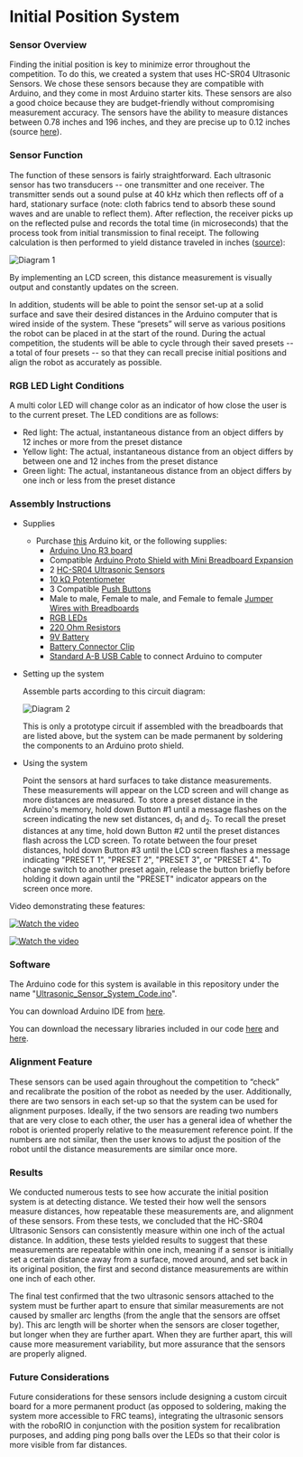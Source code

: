 # Initial Position System

### Sensor Overview
Finding the initial position is key to minimize error throughout the competition. To do this, we created a system that uses HC-SR04 Ultrasonic Sensors. We chose these sensors because they are compatible with Arduino, and they come in most Arduino starter kits. These sensors are also a good choice because they are budget-friendly without compromising measurement accuracy. The sensors have the ability to measure distances between 0.78 inches and 196 inches, and they are precise up to 0.12 inches (source [here](https://www.amazon.com/Smraza-Ultrasonic-Distance-Mounting-Duemilanove/dp/B01JG09DCK/ref=sr_1_3?dchild=1&keywords=hcsr04+ultrasonic+sensor&qid=1611768243&sr=8-3)).

### Sensor Function
The function of these sensors is fairly straightforward. Each ultrasonic sensor has two transducers -- one transmitter and one receiver. The transmitter sends out a sound pulse at 40 kHz which then reflects off of a hard, stationary surface (note: cloth fabrics tend to absorb these sound waves and are unable to reflect them). After reflection, the receiver picks up on the reflected pulse and records the total time (in microseconds) that the process took from initial transmission to final receipt. The following calculation is then performed to yield distance traveled in inches ([source](https://lastminuteengineers.com/arduino-sr04-ultrasonic-sensor-tutorial/)):

![Diagram 1](https://i.imgur.com/lByl8aq.jpg)

By implementing an LCD screen, this distance measurement is visually output and constantly updates on the screen.  

In addition, students will be able to point the sensor set-up at a solid surface and save their desired distances in the Arduino computer that is wired inside of the system.  These “presets” will serve as various positions the robot can be placed in at the start of the round. During the actual competition, the students will be able to cycle through their saved presets -- a total of four presets -- so that they can recall precise initial positions and align the robot as accurately as possible. 

### RGB LED Light Conditions
A multi color LED will change color as an indicator of how close the user is to the current preset. The LED conditions are as follows:

- Red light: The actual, instantaneous distance from an object differs by 12 inches or more from the preset distance
- Yellow light: The actual, instantaneous distance from an object differs by between one and 12 inches from the preset distance
- Green light: The actual, instantaneous distance from an object differs by one inch or less from the preset distance

### Assembly Instructions
- Supplies
  - Purchase [this](https://www.amazon.com/ELEGOO-Project-Tutorial-Controller-Projects/dp/B01D8KOZF4/ref=sr_1_1_sspa?dchild=1&keywords=Arduino+Kit&qid=1611777868&sr=8-1-spons&psc=1&spLa=ZW5jcnlwdGVkUXVhbGlmaWVyPUEzVVE2TU5ROE9JWEhDJmVuY3J5cHRlZElkPUEwMDM3MDU5MzRMV0NTQ0UyTlNVSiZlbmNyeXB0ZWRBZElkPUExMDAxMzc2M1RTT1dKR0NNR05TQiZ3aWRnZXROYW1lPXNwX2F0ZiZhY3Rpb249Y2xpY2tSZWRpcmVjdCZkb05vdExvZ0NsaWNrPXRydWU=) Arduino kit, or the following supplies:
    - [Arduino Uno R3 board](https://store.arduino.cc/usa/arduino-uno-rev3)
    - Compatible [Arduino Proto Shield with Mini Breadboard Expansion](https://www.amazon.com/HiLetgo-Prototype-Expansion-Breadboard-ProtoShield/dp/B00HHYBWPO)
    - 2 [HC-SR04 Ultrasonic Sensors](https://www.amazon.com/gp/r.html?C=1GDZONJ9HF37K&K=3B2G0ZV0A1VH&M=urn:rtn:msg:2021011121282433b57dc4b8254e6baad3efc7a030p0na&R=3G9W10FANOCDP&T=C&U=http%3A%2F%2Fwww.amazon.com%2Fdp%2FB01JG09DCK%2Fref%3Dpe_386300_440135490_TE_item&H=BDKG9KYPRODS8XFH3SEOJABZHQOA&ref_=pe_386300_440135490_TE_item)
    - [10 kΩ Potentiometer](https://www.digikey.com/en/products/detail/sparkfun-electronics/COM-09806/7319606)
    - 3 Compatible [Push Buttons](https://www.amazon.com/Gikfun-12x12x7-3-Tactile-Momentary-Arduino/dp/B01E38OS7K/ref=sr_1_2_sspa?dchild=1&keywords=arduino+buttons&qid=1611851687&sr=8-2-spons&psc=1&spLa=ZW5jcnlwdGVkUXVhbGlmaWVyPUEzNzFGSTU0QVlOVVBRJmVuY3J5cHRlZElkPUEwNDkwNzEwMkw4M0owOUhaS1lRTiZlbmNyeXB0ZWRBZElkPUEwMTgxNTM5MlJTRzFKT01HTzhDQiZ3aWRnZXROYW1lPXNwX2F0ZiZhY3Rpb249Y2xpY2tSZWRpcmVjdCZkb05vdExvZ0NsaWNrPXRydWU=)
    - Male to male, Female to male, and Female to female [Jumper Wires with Breadboards](https://www.amazon.com/gp/r.html?C=1N85WR5439VWW&K=3B2G0ZV0A1VH&M=urn:rtn:msg:202101171230453b721d91c130407fb321505db850p0na&R=1J0D6UYLQI8HN&T=C&U=http%3A%2F%2Fwww.amazon.com%2Fdp%2FB07H7V1X7Y%2Fref%3Dpe_386300_442618370_TE_dp_i1&H=2QLPGXOGBSAUXRDOIELJDQK2R4OA&ref_=pe_386300_442618370_TE_dp_i1)
    - [RGB LEDs](https://www.amazon.com/gp/r.html?C=1N85WR5439VWW&K=3B2G0ZV0A1VH&M=urn:rtn:msg:202101171230453b721d91c130407fb321505db850p0na&R=NIS0DW0LO0TO&T=C&U=http%3A%2F%2Fwww.amazon.com%2Fdp%2FB01C19ENDM%2Fref%3Dpe_386300_442618370_TE_dp_i2&H=XONWUUVMACQN5QKISLCAYXWYFPGA&ref_=pe_386300_442618370_TE_dp_i2)
    - [220 Ohm Resistors](https://www.amazon.com/EDGELEC-Resistor-Tolerance-Multiple-Resistance/dp/B07QK9ZBVZ/ref=sr_1_1_sspa?dchild=1&keywords=220+Ohm+Resistor&qid=1611852770&sr=8-1-spons&psc=1&spLa=ZW5jcnlwdGVkUXVhbGlmaWVyPUFIQk1SS1BOVFFSUVAmZW5jcnlwdGVkSWQ9QTAyNTE0NzdaN0RDMzYxR0tPWDEmZW5jcnlwdGVkQWRJZD1BMDAyOTgxODJaUFZTWUlUV0pQUTMmd2lkZ2V0TmFtZT1zcF9hdGYmYWN0aW9uPWNsaWNrUmVkaXJlY3QmZG9Ob3RMb2dDbGljaz10cnVl)
    - [9V Battery](https://www.amazon.com/Duracell-Coppertop-Alkaline-Batteries-Count/dp/B000K2NW08/ref=sr_1_6?dchild=1&keywords=9v+battery&qid=1611853083&sr=8-6)
    - [Battery Connector Clip](https://www.amazon.com/Chanzon-Battery-2-1x5-5mm-Connector-Leather/dp/B083QFPBKF/ref=sr_1_1_sspa?crid=16XS5GKJ3LSLR&dchild=1&keywords=9v%2Bbattery%2Band%2Bclip&qid=1611852947&sprefix=9v%2Bbatter%2Band%2B%2Caps%2C192&sr=8-1-spons&smid=A14FP9XIRL6C1F&spLa=ZW5jcnlwdGVkUXVhbGlmaWVyPUEySVMyWjBWVUUzRDNGJmVuY3J5cHRlZElkPUEwOTMzOTM2UDNPRloyMjBHMzFNJmVuY3J5cHRlZEFkSWQ9QTA1NTY3MjEyNjBLTEdXMU9WTkNPJndpZGdldE5hbWU9c3BfYXRmJmFjdGlvbj1jbGlja1JlZGlyZWN0JmRvTm90TG9nQ2xpY2s9dHJ1ZQ&th=1)
    - [Standard A-B USB Cable](https://www.adafruit.com/product/62?gclid=Cj0KCQiA3smABhCjARIsAKtrg6K0xBUo_ZZIXmq0TXXiwlrTI4mY_M_sOQwaESvqYHqFZJxHh55nyP0aAreQEALw_wcB) to connect Arduino to computer

- Setting up the system

  Assemble parts according to this circuit diagram:

  ![Diagram 2](https://i.imgur.com/Nut4l3B.jpg)

  This is only a prototype circuit if assembled with the breadboards that are listed above, but the system can be made 
  permanent by soldering the components to an Arduino proto shield.

- Using the system

  Point the sensors at hard surfaces to take distance measurements. These measurements will appear on the LCD screen and will change as more distances are measured. To store a 
  preset distance in the Arduino's memory, hold down Button #1 until a message flashes on the screen indicating the new set distances, d<sub>1</sub> and d<sub>2</sub>. To recall 
  the preset distances at any time, hold down Button #2 until the preset distances flash across the LCD screen. To rotate between the four preset distances, hold down Button #3 
  until the LCD screen flashes a message indicating "PRESET 1", "PRESET 2", "PRESET 3", or "PRESET 4". To change switch to another preset again, release the button briefly 
  before holding it down again until the "PRESET" indicator appears on the screen once more.
  
Video demonstrating these features:

[![Watch the video](https://i.imgur.com/RxjYdKk.png)](https://www.youtube.com/watch?v=9ASeUNyned8)

[![Watch the video](https://i.imgur.com/eaKqJp4.png)](https://www.youtube.com/watch?v=9ASeUNyned8)

### Software
The Arduino code for this system is available in this repository under the name "[Ultrasonic_Sensor_System_Code.ino](https://github.com/kavyadevgun/frc-localization/tree/gh-pages/Ultrasonic_Sensor_System_Code)". 

You can download Arduino IDE from [here](https://www.arduino.cc/en/software).

You can download the necessary libraries included in our code [here](https://github.com/fasteddy516/ButtonEvents) and [here](https://github.com/thomasfredericks/Bounce2).

### Alignment Feature
These sensors can be used again throughout the competition to “check” and recalibrate the position of the robot as needed by the user. Additionally, there are two sensors in each set-up so that the system can be used for alignment purposes. Ideally, if the two sensors are reading two numbers that are very close to each other, the user has a general idea of whether the robot is oriented properly relative to the measurement reference point. If the numbers are not similar, then the user knows to adjust the position of the robot until the distance measurements are similar once more.

### Results
We conducted numerous tests to see how accurate the initial position system is at detecting distance. We tested their how well the sensors measure distances, how repeatable these measurements are, and alignment of these sensors. From these tests, we concluded that the HC-SR04 Ultrasonic Sensors can consistently measure within one inch of the actual distance. In addition, these tests yielded results to suggest that these measurements are repeatable within one inch, meaning if a sensor is initially set a certain distance away from a surface, moved around, and set back in its original position, the first and second distance measurements are within one inch of each other.

The final test confirmed that the two ultrasonic sensors attached to the system must be further apart to ensure that similar measurements are not caused by smaller arc lengths (from the angle that the sensors are offset by). This arc length will be shorter when the sensors are closer together, but longer when they are further apart. When they are further apart, this will cause more measurement variability, but more assurance that the sensors are properly aligned.

### Future Considerations
Future considerations for these sensors include designing a custom circuit board for a more permanent product (as opposed to soldering, making the system more accessible to FRC teams), integrating the ultrasonic sensors with the roboRIO in conjunction with the position system for recalibration purposes, and adding ping pong balls over the LEDs so that their color is more visible from far distances.
